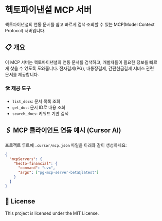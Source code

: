 # 헥토파이낸셜 MCP 서버

헥토파이낸셜의 연동 문서를 쉽고 빠르게 검색·조회할 수 있는 MCP(Model Context Protocol) 서버입니다.

## 📋 개요

이 MCP 서버는 헥토파이낸셜의 연동 문서를 검색하고, 개발자들이 필요한 정보를 빠르게 찾을 수 있도록 도와줍니다. 전자결제(PG), 내통장결제, 간편현금결제 서비스 관련 문서를 제공합니다.

### 🛠️ 제공 도구
- `list_docs`: 문서 목록 조회
- `get_doc`: 문서 ID로 내용 조회
- `search_docs`: 키워드 기반 검색

## 🖇️ MCP 클라이언트 연동 예시 (Cursor AI)

프로젝트 루트에 `.cursor/mcp.json` 파일을 아래와 같이 생성하세요:

```json
{
  "mcpServers": {
    "hecto-financial": {
      "command": "uvx",
      "args": ["pg-mcp-server-beta@latest"]
    }
  }
}
```

## 📄 License

This project is licensed under the MIT License.